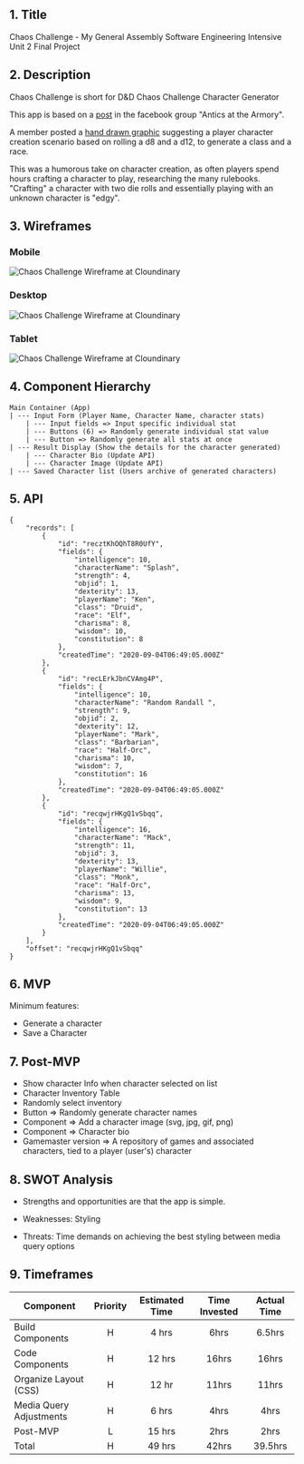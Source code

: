 
## 1. Title
Chaos Challenge - My General Assembly Software Engineering Intensive Unit 2 Final Project 
## 2. Description
Chaos Challenge is short for D&D Chaos Challenge Character Generator

This app is based on a [post](https://www.facebook.com/Kaligant/posts/316594909056037?__tn__=%2CO*F] "Source Material") in the facebook group
"Antics at the Armory". 

A member posted a [hand drawn graphic](https://res.cloudinary.com/dk8xr0vts/image/upload/c_scale,w_250/v1599204601/Project%201/Project%202/NoReRolls_q88icg.jpg) suggesting a player character creation scenario based on rolling a d8 and a d12, to generate a class and a race.

This was a humorous take on character creation, as often players spend hours crafting a character to play, researching the many rulebooks. "Crafting" a character with two die rolls and essentially playing with an unknown character is "edgy".
## 3. Wireframes

### Mobile
![Chaos Challenge Wireframe at Cloundinary](https://res.cloudinary.com/dk8xr0vts/image/upload/v1599201954/Project%201/Project%202/D_D_Chaos_Challenge_Character_Generator_nvmxjk.png)
### Desktop
![Chaos Challenge Wireframe at Cloundinary](https://res.cloudinary.com/dk8xr0vts/image/upload/c_scale,w_445/v1599237792/Project%201/Project%202/D_D_Chaos_Challenge_Character_Generator_Desktop_bea9lh.png)

### Tablet
![Chaos Challenge Wireframe at Cloundinary](https://res.cloudinary.com/dk8xr0vts/image/upload/c_scale,w_411/v1599239439/Project%201/Project%202/D_D_Chaos_Challenge_Character_Generator_Tablet_elt4if.png)

## 4. Component Hierarchy
```pre
Main Container (App)
| --- Input Form (Player Name, Character Name, character stats)
    | --- Input fields => Input specific individual stat
    | --- Buttons (6) => Randomly generate individual stat value
    | --- Button => Randomly generate all stats at once
| --- Result Display (Show the details for the character generated)
    | --- Character Bio (Update API)
    | --- Character Image (Update API) 
| --- Saved Character list (Users archive of generated characters)
```

## 5. API
```  
{
    "records": [
        {
            "id": "recztKhOQhT8R0UfY",
            "fields": {
                "intelligence": 10,
                "characterName": "Splash",
                "strength": 4,
                "objid": 1,
                "dexterity": 13,
                "playerName": "Ken",
                "class": "Druid",
                "race": "Elf",
                "charisma": 8,
                "wisdom": 10,
                "constitution": 8
            },
            "createdTime": "2020-09-04T06:49:05.000Z"
        },
        {
            "id": "recLErkJbnCVAmg4P",
            "fields": {
                "intelligence": 10,
                "characterName": "Random Randall ",
                "strength": 9,
                "objid": 2,
                "dexterity": 12,
                "playerName": "Mark",
                "class": "Barbarian",
                "race": "Half-Orc",
                "charisma": 10,
                "wisdom": 7,
                "constitution": 16
            },
            "createdTime": "2020-09-04T06:49:05.000Z"
        },
        {
            "id": "recqwjrHKgQ1vSbqq",
            "fields": {
                "intelligence": 16,
                "characterName": "Mack",
                "strength": 11,
                "objid": 3,
                "dexterity": 13,
                "playerName": "Willie",
                "class": "Monk",
                "race": "Half-Orc",
                "charisma": 13,
                "wisdom": 9,
                "constitution": 13
            },
            "createdTime": "2020-09-04T06:49:05.000Z"
        }
    ],
    "offset": "recqwjrHKgQ1vSbqq"
}
```

## 6. MVP
Minimum features:
 - Generate a character
 - Save a Character

## 7. Post-MVP

 - Show character Info when character selected on list
 - Character Inventory Table
 - Randomly select inventory
 - Button => Randomly generate character names
 - Component => Add a character image (svg, jpg, gif, png)
 - Component => Character bio
 - Gamemaster version => A repository of games and associated characters, tied to a player (user's) character

## 8. SWOT Analysis

- Strengths and opportunities are that the app is simple.

- Weaknesses: Styling
- Threats: Time demands on achieving the best styling between media query options

## 9. Timeframes

| Component | Priority | Estimated Time | Time Invested | Actual Time |
| --- | :---: |  :---: | :---: | :---: |
| Build Components | H | 4 hrs |6hrs  |6.5hrs  |
| Code Components | H | 12 hrs |16hrs  |16hrs  |
| Organize Layout (CSS) | H | 12 hr  |11hrs |11hrs |
| Media Query Adjustments| H | 6 hrs |4hrs | 4hrs |
| Post-MVP| L | 15 hrs |2hrs  |2hrs |
| Total                             | H | 49 hrs|42hrs  |39.5hrs  |
